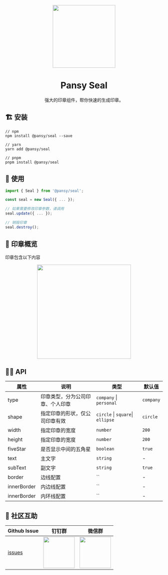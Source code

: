 <p align="center">
  <a href="https://ant.design">
    <img width="200" src="https://cdn.jsdelivr.net/gh/wangxingkang/pictures@latest/imgs/seal.svg">
  </a>
</p>

<h1 align="center">Pansy Seal</h1>

<div align="center">
  强大的印章组件，帮你快速的生成印章。
</div>


## 🏗 安装

```
// npm
npm install @pansy/seal --save

// yarn
yarn add @pansy/seal

// pnpm
pnpm install @pansy/seal
```

## 🔨 使用
```ts
import { Seal } from '@pansy/seal';

const seal = new Seal({ ... });

// 如果需要修改印章参数，请调用
seal.update({ ... });

// 销毁印章
seal.destroy();
```

## 📸 印章概览

印章包含以下内容

<p align="center">
<img height="300" src="https://cdn.jsdelivr.net/gh/wangxingkang/pictures@latest/imgs/seal.png">
</p>

## 🧑‍💻 API

|属性|说明|类型|默认值|
|---|---|---|---|
| type | 印章类型，分为公司印章、个人印章 | `company` \| `personal` |`company`|
| shape | 指定印章的形状，仅公司印章有效 | `circle` \| `square`\| `ellipse` | `circle` |
| width | 指定印章的宽度 | `number` | `200` |
| height | 指定印章的宽度 | `number` | `200` |
| fiveStar | 是否显示中间的五角星 | `boolean` | `true` |
| text | 主文字 | `string` |-|
| subText | 副文字 | `string` | `true` |
| border | 边线配置 | `` | - |
| innerBorder | 内边线配置 | `` | - |
| innerBorder | 内环线配置 | `` | - |

## 🌟 社区互助

| Github Issue                                                 | 钉钉群                                                                                     | 微信群                                                                                   |
| ------------------------------------------------------------ | ------------------------------------------------------------------------------------------ | ---------------------------------------------------------------------------------------- |
| [issues](https://github.com/pansyjs/watermark/issues) | <img src="https://github.com/alitajs/alita/blob/master/public/dingding.png" width="100" /> | <img src="https://github.com/alitajs/alita/blob/master/public/wechat.png" width="100" /> |


